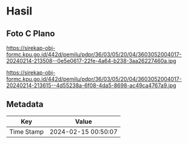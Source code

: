 # Hasil

## Foto C Plano

https://sirekap-obj-formc.kpu.go.id/442d/pemilu/pdpr/36/03/05/20/04/3603052004017-20240214-213508--0e5e0617-22fe-4a64-b238-3aa26227460a.jpg

https://sirekap-obj-formc.kpu.go.id/442d/pemilu/pdpr/36/03/05/20/04/3603052004017-20240214-213615--4d55238a-6f08-4da5-8698-ac49ca4767a9.jpg


## Metadata

| Key        | Value               |
| ---------- | ------------------- |
| Time Stamp | 2024-02-15 00:50:07 |



